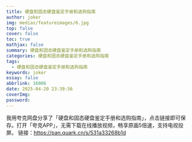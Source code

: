 ```yaml
---
title: 硬盘和固态硬盘鉴定手册和选购指南
author: joker
img: medias/featureimages/6.jpg
top: false
cover: false
toc: true
mathjax: false
summary: 硬盘和固态硬盘鉴定手册和选购指南
categories: 硬盘和固态硬盘鉴定手册和选购指南
tags:
  - 硬盘和固态硬盘鉴定手册和选购指南
keywords: joker
essay: false
abbrlink: 16006
date: 2025-04-20 23:39:56
coverImg:
password:
---
```


我用夸克网盘分享了「硬盘和固态硬盘鉴定手册和选购指南」，点击链接即可保存。打开「夸克APP」，无需下载在线播放视频，畅享原画5倍速，支持电视投屏。
链接：https://pan.quark.cn/s/531a33268b1d
